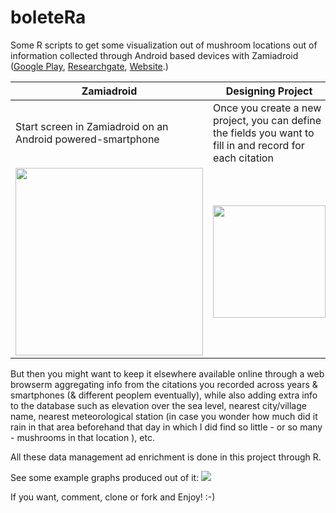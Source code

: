 # boleteRa
Some R scripts to get some visualization out of mushroom locations out of information collected through Android based devices with Zamiadroid ([Google Play](https://play.google.com/store/apps/details?id=uni.projecte&hl=ca), [Researchgate](https://www.researchgate.net/publication/262638211_ZAMIADROID_Captura_de_datos_biologicos_en_el_campo_con_dispositivos_moviles), [Website](http://biodiver.bio.ub.es/zamiaDroid/).)

Zamiadroid | Designing Project | Taking data | Viewing data
--- | --- | --- | --- 
Start screen in Zamiadroid on an Android powered-smartphone | Once you create a new project, you can define the fields you want to fill in and record for each citation | You can take as many geolocated citations (with picture/s)  as you wish | You can view your geolocated citations there from the smartphone itself
<img src=http://seeds4c.org/display564 width=300> | <img src=http://seeds4c.org/display567 width=180> | <img src=http://seeds4c.org/display563 width=250> | <img src=http://seeds4c.org/display569 width=250>

But then you might want to keep it elsewhere available online through a web browserm aggregating info from the citations you recorded across years & smartphones (& different peoplem eventually), while also adding extra info to the database such as elevation over the sea level, nearest city/village name, nearest meteorological station (in case you wonder how much did it rain in that area beforehand that day in which I did find so little - or so many - mushrooms in that location ), etc. 

All these data management ad enrichment is done in this project through R.

See some example graphs produced out of it:
<img src=http://seeds4c.org/display522>

If you want, comment, clone or fork and Enjoy! :-)
